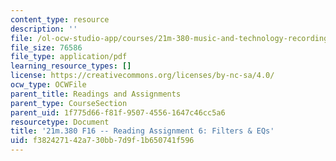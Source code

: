 ```yaml
---
content_type: resource
description: ''
file: /ol-ocw-studio-app/courses/21m-380-music-and-technology-recording-techniques-and-audio-production-fall-2016/f382427142a730bb7d9f1b650741f596_MIT21M_380F16_assn_rd06.pdf
file_size: 76586
file_type: application/pdf
learning_resource_types: []
license: https://creativecommons.org/licenses/by-nc-sa/4.0/
ocw_type: OCWFile
parent_title: Readings and Assignments
parent_type: CourseSection
parent_uid: 1f775d66-f81f-9507-4556-1647c46cc5a6
resourcetype: Document
title: '21m.380 F16 -- Reading Assignment 6: Filters & EQs'
uid: f3824271-42a7-30bb-7d9f-1b650741f596
---
```

